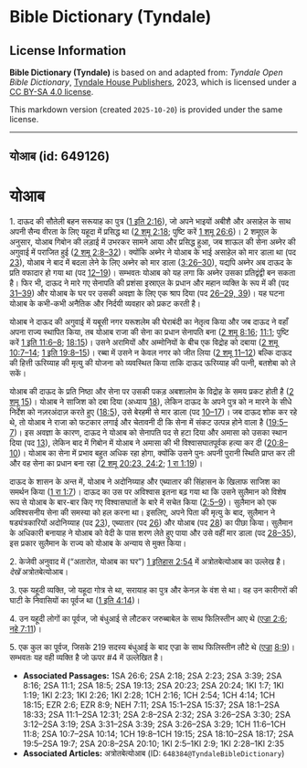 # Bible Dictionary (Tyndale)

## License Information

**Bible Dictionary (Tyndale)** is based on and adapted from: _Tyndale Open Bible Dictionary_, [Tyndale House Publishers](https://tyndaleopenresources.com/), 2023, which is licensed under a [CC BY-SA 4.0 license](https://creativecommons.org/licenses/by-sa/4.0/legalcode.en).

This markdown version (created `2025-10-20`) is provided under the same license.



--------------------------------

## योआब (id: 649126)

योआब
====

1\. दाऊद की सौतेली बहन सरूयाह का पुत्र ([1 इति 2:16](https://ref.ly/1Chr2:16)), जो अपने भाइयों अबीशै और असाहेल के साथ अपनी सैन्य वीरता के लिए यहूदा में प्रसिद्ध था ([2 शमू 2:18](https://ref.ly/2Sam2:18); पुष्टि करें [1 शमू 26:6](https://ref.ly/1Sam26:6))। 2 शमूएल के अनुसार, योआब गिबोन की लड़ाई में उभरकर सामने आया और प्रसिद्ध हुआ, जब शाऊल की सेना अब्नेर की अगुवाई में पराजित हुई ([2 शमू 2:8–32](https://ref.ly/2Sam2:8-2Sam2:32))। क्योंकि अब्नेर ने योआब के भाई असाहेल को मार डाला था (पद [23](https://ref.ly/2Sam2:23)), योआब ने बाद में बदला लेने के लिए अब्नेर को मार डाला ([3:26–30](https://ref.ly/2Sam3:26-2Sam3:30)), यद्यपि अब्नेर अब दाऊद के प्रति वफादार हो गया था (पद [12–19](https://ref.ly/2Sam3:12-2Sam3:19))। सम्भवतः योआब को यह लगा कि अब्नेर उसका प्रतिद्वंद्वी बन सकता है। फिर भी, दाऊद ने मारे गए सेनापति की प्रशंसा इस्राएल के प्रधान और महान व्यक्ति के रूप में की (पद [31–39](https://ref.ly/2Sam3:31-2Sam3:39)) और योआब के घर पर उसकी अवज्ञा के लिए एक श्राप दिया (पद [26–29, 39](https://ref.ly/2Sam3:26-2Sam3:29,2Sam3:39))। यह घटना योआब के कभी\-कभी अनैतिक और निर्दयी व्यवहार को प्रकट करती है।

योआब ने दाऊद की अगुवाई में यबूसी नगर यरूशलेम की घेराबंदी का नेतृत्व किया और जब दाऊद ने वहाँ अपना राज्य स्थापित किया, तब योआब राजा की सेना का प्रधान सेनापति बना ([2 शमू 8:16](https://ref.ly/2Sam8:16); [11:1](https://ref.ly/2Sam11:1); पुष्टि करें [1 इति 11:6–8](https://ref.ly/1Chr11:6-1Chr11:8); [18:15](https://ref.ly/1Chr18:15))। उसने अरामियों और अम्मोनियों के बीच एक विद्रोह को दबाया ([2 शमू 10:7–14](https://ref.ly/2Sam10:7-2Sam10:14); [1 इति 19:8–15](https://ref.ly/1Chr19:8-1Chr19:15))। रब्बा में उसने न केवल नगर को जीत लिया ([2 शमू 11–12](https://ref.ly/2Sam11:1-2Sam12:31)) बल्कि दाऊद की हित्ती ऊरिय्याह की मृत्यु की योजना को व्यवस्थित किया ताकि दाऊद ऊरिय्याह की पत्नी, बतशेबा को ले सकें।

योआब की दाऊद के प्रति निष्ठा और सेना पर उसकी पकड़ अबशालोम के विद्रोह के समय प्रकट होती है ([2 शमू 15](https://ref.ly/2Sam15:1-2Sam15:37))। योआब ने साजिश को दबा दिया (अध्याय [18](https://ref.ly/2Sam18:1-2Sam18:33)), लेकिन दाऊद के अपने पुत्र को न मारने के सीधे निर्देश को नज़रअंदाज़ करते हुए ([18:5](https://ref.ly/2Sam18:5)), उसे बेरहमी से मार डाला (पद [10–17](https://ref.ly/2Sam18:10-2Sam18:17))। जब दाऊद शोक कर रहे थे, तो योआब ने राजा को फटकार लगाई और चेतावनी दी कि सेना में संकट उत्पन्न होने वाला है ([19:5–7](https://ref.ly/2Sam19:5-2Sam19:7))। इस अवज्ञा के कारण, दाऊद ने योआब को सेनापति पद से हटा दिया और अमासा को उसका स्थान दिया (पद [13](https://ref.ly/2Sam19:13)), लेकिन बाद में गिबोन में योआब ने अमासा की भी विश्वासघातपूर्वक हत्या कर दी ([20:8–10](https://ref.ly/2Sam20:8-2Sam20:10))। योआब का सेना में प्रभाव बहुत अधिक रहा होगा, क्योंकि उसने पुनः अपनी पुरानी स्थिति प्राप्त कर ली और वह सेना का प्रधान बना रहा ([2 शमू 20:23, 24:2](https://ref.ly/2Sam20:23,2Sam20:24); [1 रा 1:19](https://ref.ly/1Kgs1:19))।

दाऊद के शासन के अन्त में, योआब ने अदोनिय्याह और एब्यातार की सिंहासन के खिलाफ साजिश का समर्थन किया ([1 रा 1:7](https://ref.ly/1Kgs1:7))। दाऊद का उस पर अविश्वास इतना बढ़ गया था कि उसने सुलैमान को विशेष रूप से योआब के बार\-बार किए गए विश्वासघातों के बारे में सचेत किया ([2:5–9](https://ref.ly/1Kgs2:5-1Kgs2:9))। सुलैमान को एक अविश्वसनीय सेना की समस्या को हल करना था। इसलिए, अपने पिता की मृत्यु के बाद, सुलैमान ने षड्यंत्रकारियों अदोनिय्याह (पद [23](https://ref.ly/1Kgs2:23)), एब्यातार (पद [26](https://ref.ly/1Kgs2:26)) और योआब (पद [28](https://ref.ly/1Kgs2:28)) का पीछा किया। सुलैमान के अधिकारी बनायाह ने योआब को वेदी के पास शरण लेते हुए पाया और उसे वहीं मार डाला (पद [28–35](https://ref.ly/1Kgs2:28-1Kgs2:35)), इस प्रकार सुलैमान के राज्य को योआब के अन्याय से मुक्त किया।

2\. केजेवी अनुवाद में (“अतारोत, योआब का घर”) [1 इतिहास 2:54](https://ref.ly/1Chr2:54) में अत्रोतबेत्योआब का उल्लेख है। *देखें* अत्रोतबेत्योआब।

3\. एक यहूदी व्यक्ति, जो यहूदा गोत्र से था, सरायाह का पुत्र और केनज़ के वंश से था। वह उन कारीगरों की घाटी के निवासियों का पूर्वज था ([1 इति 4:14](https://ref.ly/1Chr4:14))।

4\. उन यहूदी लोगों का पूर्वज, जो बंधुआई से लौटकर जरुब्बाबेल के साथ फिलिस्तीन आए थे ([एज्रा 2:6](https://ref.ly/Ezra2:6); [नहे 7:11](https://ref.ly/Neh7:11))।

5\. एक कुल का पूर्वज, जिसके 219 सदस्य बंधुआई के बाद एज्रा के साथ फिलिस्तीन लौटे थे ([एज्रा](https://ref.ly/Ezra2:6) [8:9](https://ref.ly/Ezra8:9))। सम्भवतः यह वही व्यक्ति है जो ऊपर \#4 में उल्लेखित है।

* **Associated Passages:** 1SA 26:6; 2SA 2:18; 2SA 2:23; 2SA 3:39; 2SA 8:16; 2SA 11:1; 2SA 18:5; 2SA 19:13; 2SA 20:23; 2SA 20:24; 1KI 1:7; 1KI 1:19; 1KI 2:23; 1KI 2:26; 1KI 2:28; 1CH 2:16; 1CH 2:54; 1CH 4:14; 1CH 18:15; EZR 2:6; EZR 8:9; NEH 7:11; 2SA 15:1–2SA 15:37; 2SA 18:1–2SA 18:33; 2SA 11:1–2SA 12:31; 2SA 2:8–2SA 2:32; 2SA 3:26–2SA 3:30; 2SA 3:12–2SA 3:19; 2SA 3:31–2SA 3:39; 2SA 3:26–2SA 3:29; 1CH 11:6–1CH 11:8; 2SA 10:7–2SA 10:14; 1CH 19:8–1CH 19:15; 2SA 18:10–2SA 18:17; 2SA 19:5–2SA 19:7; 2SA 20:8–2SA 20:10; 1KI 2:5–1KI 2:9; 1KI 2:28–1KI 2:35
* **Associated Articles:** अत्रोतबेत्योआब (ID: `648384@TyndaleBibleDictionary`)

